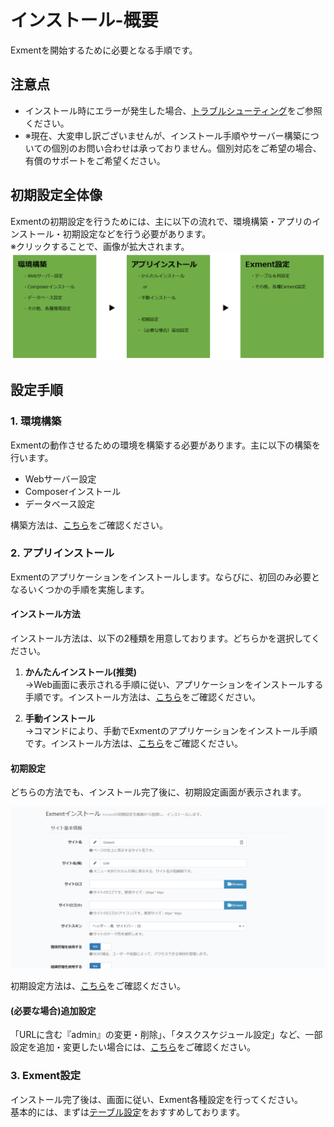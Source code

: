 # インストール-概要
Exmentを開始するために必要となる手順です。  

## 注意点
- インストール時にエラーが発生した場合、[トラブルシューティング](/ja/troubleshooting)をご参照ください。
- <span class="red bold">※現在、大変申し訳ございませんが、インストール手順やサーバー構築についての個別のお問い合わせは承っておりません。個別対応をご希望の場合、有償のサポートをご希望ください。</span>　　


## 初期設定全体像
Exmentの初期設定を行うためには、主に以下の流れで、環境構築・アプリのインストール・初期設定などを行う必要があります。  
※クリックすることで、画像が拡大されます。
![設定](img/quickstart/quickstart_first1.png)  


## 設定手順
### 1. 環境構築
Exmentの動作させるための環境を構築する必要があります。主に以下の構築を行います。

- Webサーバー設定
- Composerインストール
- データベース設定

構築方法は、[こちら](/ja/server)をご確認ください。


### 2. アプリインストール
Exmentのアプリケーションをインストールします。ならびに、初回のみ必要となるいくつかの手順を実施します。

#### インストール方法
インストール方法は、以下の2種類を用意しております。どちらかを選択してください。

1. **かんたんインストール(推奨)**  
→Web画面に表示される手順に従い、アプリケーションをインストールする手順です。インストール方法は、[こちら](/ja/quickstart_easy)をご確認ください。

1. **手動インストール**  
→コマンドにより、手動でExmentのアプリケーションをインストール手順です。インストール方法は、[こちら](/ja/quickstart_manual)をご確認ください。

#### 初期設定
どちらの方法でも、インストール完了後に、初期設定画面が表示されます。

![初期設定画面](img/install/install1.png)

初期設定方法は、[こちら](/ja/first_setting)をご確認ください。

#### (必要な場合)追加設定
「URLに含む『admin』の変更・削除」、「タスクスケジュール設定」など、一部設定を追加・変更したい場合には、[こちら](/ja/quickstart_more)をご確認ください。



### 3. Exment設定
インストール完了後は、画面に従い、Exment各種設定を行ってください。  
基本的には、まずは[テーブル設定](/ja/table)をおすすめしております。
